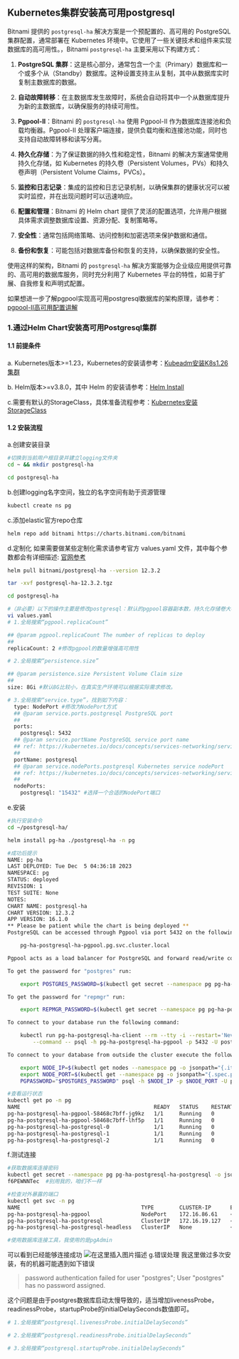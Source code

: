## Kubernetes集群安装高可用postgresql
Bitnami 提供的 `postgresql-ha` 解决方案是一个预配置的、高可用的 PostgreSQL 集群配置，通常部署在 Kubernetes 环境中。它使用了一些关键技术和组件来实现数据库的高可用性。，Bitnami `postgresql-ha` 主要采用以下构建方式：

1. **PostgreSQL 集群**：这是核心部分，通常包含一个主（Primary）数据库和一个或多个从（Standby）数据库。这种设置支持主从复制，其中从数据库实时复制主数据库的数据。

2. **自动故障转移**：在主数据库发生故障时，系统会自动将其中一个从数据库提升为新的主数据库，以确保服务的持续可用性。

3. **Pgpool-II**：Bitnami 的 `postgresql-ha` 使用 Pgpool-II 作为数据库连接池和负载均衡器。Pgpool-II 处理客户端连接，提供负载均衡和连接池功能，同时也支持自动故障转移和读写分离。

4. **持久化存储**：为了保证数据的持久性和稳定性，Bitnami 的解决方案通常使用持久化存储，如 Kubernetes 的持久卷（Persistent Volumes，PVs）和持久卷声明（Persistent Volume Claims，PVCs）。

5. **监控和日志记录**：集成的监控和日志记录机制，以确保集群的健康状况可以被实时监控，并在出现问题时可以迅速响应。

6. **配置和管理**：Bitnami 的 Helm chart 提供了灵活的配置选项，允许用户根据具体需求调整数据库设置、资源分配、复制策略等。

7. **安全性**：通常包括网络策略、访问控制和加密选项来保护数据和通信。

8. **备份和恢复**：可能包括对数据库备份和恢复的支持，以确保数据的安全性。

使用这样的架构，Bitnami 的 `postgresql-ha` 解决方案能够为企业级应用提供可靠的、高可用的数据库服务，同时充分利用了 Kubernetes 平台的特性，如易于扩展、自我修复和声明式配置。

如果想进一步了解pgpool实现高可用postgresql数据库的架构原理，请参考：[pgpool-II高可用配置讲解](https://www.bilibili.com/video/BV1rY4y1r7vA/?spm_id_from=333.337.search-card.all.click&vd_source=c29814fb5a844335f87ca53d3cfb0ac5) 
### 1.通过Helm Chart安装高可用Postgresql集群
#### 1.1 前提条件
a. Kubernetes版本>=1.23，Kubernetes的安装请参考：[Kubeadm安装K8s1.26集群](https://blog.csdn.net/weixin_46660849/article/details/130580689)

b. Helm版本>=v3.8.0，其中 Helm 的安装请参考：[Helm Install](https://helm.sh/docs/intro/install/)

c.需要有默认的StorageClass，具体准备流程参考：[Kubernetes安装StorageClass](https://blog.csdn.net/weixin_46660849/article/details/130881771)
#### 1.2 安装流程
a.创建安装目录
```bash
#切换到当前用户根目录并建立logging文件夹
cd ~ && mkdir postgresql-ha

cd postgresql-ha
```
b.创建logging名字空间，独立的名字空间有助于资源管理
```bash
kubectl create ns pg
```
c.添加elastic官方repo仓库
```bash
helm repo add bitnami https://charts.bitnami.com/bitnami
```
d.定制化
如果需要做某些定制化需求请参考官方 values.yaml 文件，其中每个参数都会有详细描述: [官网参考](https://artifacthub.io/packages/helm/bitnami/postgresql-ha) 
```bash
helm pull bitnami/postgresql-ha --version 12.3.2

tar -xvf postgresql-ha-12.3.2.tgz

cd postgresql-ha

#（非必要）以下的操作主要是修改postgresql：默认的pgpool容器副本数，持久化存储卷大小，NodePort对外暴露方式。当然如果需要还可以修改数据库名，数据库密码，登录用户名等信息，也可以通过ingress实现对外7层代理，当然如果需要还可以修改镜像地址，毕竟从外网下载镜像稳定性较差。
vi values.yaml
# 1.全局搜索“pgpool.replicaCount”

## @param pgpool.replicaCount The number of replicas to deploy
##
replicaCount: 2 #修改pgpool的数量增强高可用性

# 2.全局搜索“persistence.size”

## @param persistence.size Persistent Volume Claim size
##
size: 8Gi #默认8G比较小，在真实生产环境可以根据实际需求修改。

# 3.全局搜索“service.type”，找到如下内容：
  type: NodePort #修改为NodePort方式
  ## @param service.ports.postgresql PostgreSQL port
  ##
  ports:
    postgresql: 5432
  ## @param service.portName PostgreSQL service port name
  ## ref: https://kubernetes.io/docs/concepts/services-networking/service/#multi-port-services
  ##
  portName: postgresql
  ## @param service.nodePorts.postgresql Kubernetes service nodePort
  ## ref: https://kubernetes.io/docs/concepts/services-networking/service/#type-nodeport
  ##
  nodePorts:
    postgresql: "15432" #选择一个合适的NodePort端口
```
e.安装
```bash
#执行安装命令
cd ~/postgresql-ha/

helm install pg-ha ./postgresql-ha -n pg

#成功后提示
NAME: pg-ha
LAST DEPLOYED: Tue Dec  5 04:36:18 2023
NAMESPACE: pg
STATUS: deployed
REVISION: 1
TEST SUITE: None
NOTES:
CHART NAME: postgresql-ha
CHART VERSION: 12.3.2
APP VERSION: 16.1.0
** Please be patient while the chart is being deployed **
PostgreSQL can be accessed through Pgpool via port 5432 on the following DNS name from within your cluster:

    pg-ha-postgresql-ha-pgpool.pg.svc.cluster.local

Pgpool acts as a load balancer for PostgreSQL and forward read/write connections to the primary node while read-only connections are forwarded to standby nodes.

To get the password for "postgres" run:

    export POSTGRES_PASSWORD=$(kubectl get secret --namespace pg pg-ha-postgresql-ha-postgresql -o jsonpath="{.data.password}" | base64 -d)

To get the password for "repmgr" run:

    export REPMGR_PASSWORD=$(kubectl get secret --namespace pg pg-ha-postgresql-ha-postgresql -o jsonpath="{.data.repmgr-password}" | base64 -d)

To connect to your database run the following command:

    kubectl run pg-ha-postgresql-ha-client --rm --tty -i --restart='Never' --namespace pg --image docker.io/bitnami/postgresql-repmgr:16.1.0-debian-11-r11 --env="PGPASSWORD=$POSTGRES_PASSWORD"  \
        --command -- psql -h pg-ha-postgresql-ha-pgpool -p 5432 -U postgres -d postgres

To connect to your database from outside the cluster execute the following commands:

    export NODE_IP=$(kubectl get nodes --namespace pg -o jsonpath="{.items[0].status.addresses[0].address}")
    export NODE_PORT=$(kubectl get --namespace pg -o jsonpath="{.spec.ports[0].nodePort}" services pg-ha-postgresql-ha-pgpool
    PGPASSWORD="$POSTGRES_PASSWORD" psql -h $NODE_IP -p $NODE_PORT -U postgres -d postgres

#查看运行状态
kubectl get po -n pg
NAME                                          READY   STATUS    RESTARTS   AGE
pg-ha-postgresql-ha-pgpool-58468c7bff-jg9kz   1/1     Running   0          3m41s
pg-ha-postgresql-ha-pgpool-58468c7bff-lhf5p   1/1     Running   0          3m41s
pg-ha-postgresql-ha-postgresql-0              1/1     Running   0          3m41s
pg-ha-postgresql-ha-postgresql-1              1/1     Running   0          3m41s
pg-ha-postgresql-ha-postgresql-2              1/1     Running   0          3m41s
```
f.测试连接
```bash
#获取数据库连接密码
kubectl get secret --namespace pg pg-ha-postgresql-ha-postgresql -o jsonpath="{.data.password}" | base64 -d
f6PEWNNTec  #别用我的，咱们不一样

#检查对外暴露的端口
kubectl get svc -n pg
NAME                                      TYPE        CLUSTER-IP      EXTERNAL-IP   PORT(S)          AGE
pg-ha-postgresql-ha-pgpool                NodePort    172.16.86.61    <none>        5432:15432/TCP   12m
pg-ha-postgresql-ha-postgresql            ClusterIP   172.16.19.127   <none>        5432/TCP         12m
pg-ha-postgresql-ha-postgresql-headless   ClusterIP   None            <none>        5432/TCP         12m

#使用数据库连接工具，我使用的是pgAdmin
```
可以看到已经能够连接成功
![在这里插入图片描述](https://img-blog.csdnimg.cn/direct/c6566d4ef2a045ac909d6e9d0133c6e0.png)
g.错误处理
我这里做过多次安装，有的机器可能遇到如下错误

> password authentication failed for user "postgres"; User "postgres" has no password assigned.

这个问题是由于postgres数据库启动太慢导致的，适当增加livenessProbe，readinessProbe，startupProbe的initialDelaySeconds数值即可。
```bash
# 1.全局搜索“postgresql.livenessProbe.initialDelaySeconds”

# 2.全局搜索“postgresql.readinessProbe.initialDelaySeconds”

# 3.全局搜索“postgresql.startupProbe.initialDelaySeconds”
```
